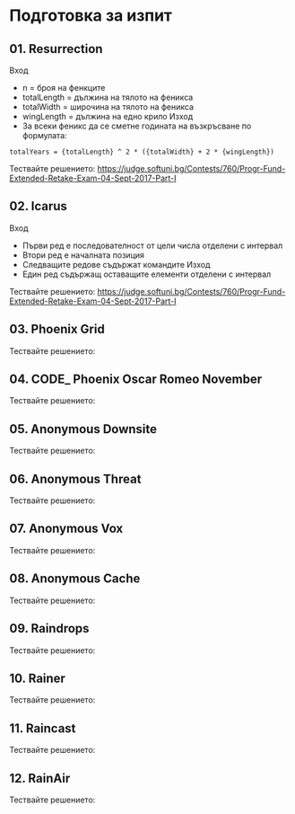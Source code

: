 # Подготовка за изпит
## 01. Resurrection
Вход
- n = броя на фенкците
- totalLength = дължина на тялото на феникса 
- totalWidth = широчина на тялото на феникса
- wingLength = дължина на едно крило
Изход
- За всеки феникс да се сметне годината на възкръсване по формулата:
```
totalYears = {totalLength} ^ 2 * ({totalWidth} + 2 * {wingLength})
```
Тествайте решението:
https://judge.softuni.bg/Contests/760/Progr-Fund-Extended-Retake-Exam-04-Sept-2017-Part-I

## 02. Icarus 
Вход
- Първи ред е последователност от цели числа отделени с интервал
- Втори ред е началната позиция
- Следващите редове съдържат командите
Изход
- Един ред съдържащ оставащите елементи отделени с интервал

Тествайте решението:
https://judge.softuni.bg/Contests/760/Progr-Fund-Extended-Retake-Exam-04-Sept-2017-Part-I

## 03. Phoenix Grid 
Тествайте решението:

## 04. CODE_ Phoenix Oscar Romeo November 
Тествайте решението:

## 05. Anonymous Downsite 
Тествайте решението:

## 06. Anonymous Threat 
Тествайте решението:

## 07. Anonymous Vox 
Тествайте решението:

## 08. Anonymous Cache 
Тествайте решението:

## 09. Raindrops  
Тествайте решението:

## 10. Rainer 
Тествайте решението:

## 11. Raincast
Тествайте решението:

## 12. RainAir 
Тествайте решението: